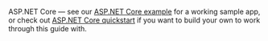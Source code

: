 ASP.NET Core &mdash; see our [ASP.NET Core example](https://github.com/okta/samples-aspnetcore/tree/master/samples-aspnetcore-3x/okta-hosted-login) for a working sample app, or check out [ASP.NET Core quickstart](https://docs.microsoft.com/en-us/visualstudio/ide/quickstart-aspnet-core) if you want to build your own to work through this guide with.
